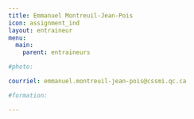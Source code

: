 ```yaml
---
title: Emmanuel Montreuil-Jean-Pois
icon: assignment_ind
layout: entraineur
menu:
  main:
    parent: entraineurs

#photo:

courriel: emmanuel.montreuil-jean-pois@cssmi.qc.ca

#formation:

---
```

